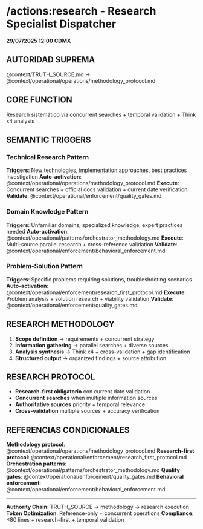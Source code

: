 # /actions:research - Research Specialist Dispatcher

**29/07/2025 12:00 CDMX**

## AUTORIDAD SUPREMA
@context/TRUTH_SOURCE.md → @context/operational/operations/methodology_protocol.md

## CORE FUNCTION
Research sistemático via concurrent searches + temporal validation + Think x4 analysis

## SEMANTIC TRIGGERS

### Technical Research Pattern
**Triggers**: New technologies, implementation approaches, best practices investigation
**Auto-activation**: @context/operational/operations/methodology_protocol.md
**Execute**: Concurrent searches + official docs validation + current date verification
**Validate**: @context/operational/enforcement/quality_gates.md

### Domain Knowledge Pattern
**Triggers**: Unfamiliar domains, specialized knowledge, expert practices needed
**Auto-activation**: @context/operational/patterns/orchestrator_methodology.md
**Execute**: Multi-source parallel research + cross-reference validation
**Validate**: @context/operational/enforcement/behavioral_enforcement.md

### Problem-Solution Pattern
**Triggers**: Specific problems requiring solutions, troubleshooting scenarios
**Auto-activation**: @context/operational/enforcement/research_first_protocol.md
**Execute**: Problem analysis + solution research + viability validation
**Validate**: @context/operational/enforcement/quality_gates.md

## RESEARCH METHODOLOGY
1. **Scope definition** → requirements + concurrent strategy
2. **Information gathering** → parallel searches + diverse sources
3. **Analysis synthesis** → Think x4 + cross-validation + gap identification
4. **Structured output** → organized findings + source attribution

## RESEARCH PROTOCOL
- **Research-first obligatorio** con current date validation
- **Concurrent searches** when multiple information sources
- **Authoritative sources** priority + temporal relevance
- **Cross-validation** multiple sources + accuracy verification

## REFERENCIAS CONDICIONALES
**Methodology protocol**: @context/operational/operations/methodology_protocol.md
**Research-first protocol**: @context/operational/enforcement/research_first_protocol.md
**Orchestration patterns**: @context/operational/patterns/orchestrator_methodology.md
**Quality gates**: @context/operational/enforcement/quality_gates.md
**Behavioral enforcement**: @context/operational/enforcement/behavioral_enforcement.md

---
**Authority Chain**: TRUTH_SOURCE → methodology → research execution
**Token Optimization**: Reference-only + concurrent operations
**Compliance**: ≤80 lines + research-first + temporal validation